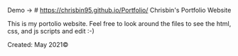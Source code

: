 Demo 	&#8594; # https://chrisbin95.github.io/Portfolio/
Chrisbin's Portfolio Website

This is my portolio website. Feel free to look around the files to see the html, css, and js scripts and edit :-)

Created: May 2021&copy;
